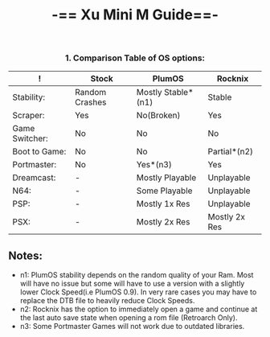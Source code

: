<div align="center">
  
  # **-== Xu Mini M Guide==-**

</div>

<br>

<div align="center">
  
### 1. Comparison Table of OS options:

</div>

| ! | Stock | PlumOS | Rocknix |
| -- | -- | -- | -- |
| Stability: | Random Crashes | Mostly Stable*(n1) | Stable |
| Scraper: | Yes | No(Broken) | Yes |
| Game Switcher: | No | No | No |
| Boot to Game: | No | No | Partial*(n2) |
| Portmaster: | No | Yes*(n3) | Yes |
| Dreamcast: | - | Mostly Playable | Unplayable |
| N64: | - | Some Playable | Unplayable |
| PSP: | - | Mostly 1x Res | Unplayable |
| PSX: | - | Mostly 2x Res | Mostly 2x Res |


## Notes:
- n1: PlumOS stability depends on the random quality of your Ram. Most will have no issue but some will have to use a version with a slightly lower Clock Speed(i.e PlumOS 0.9). In very rare cases you may have to replace the DTB file to heavily reduce Clock Speeds.
- n2: Rocknix has the option to immediately open a game and continue at the last auto save state when opening a rom file (Retroarch Only).
- n3: Some Portmaster Games will not work due to outdated libraries.
